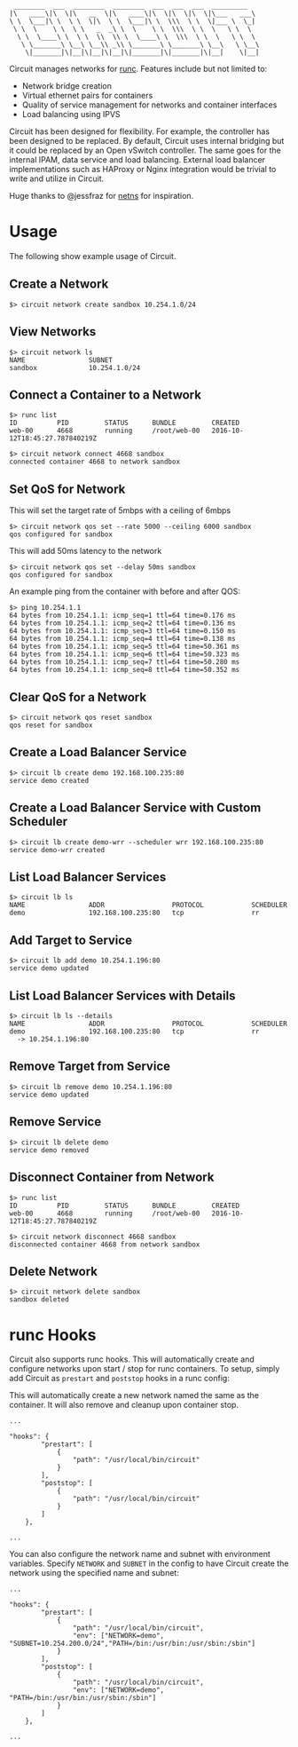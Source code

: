 ```
 ________  ___  ________  ________  ___  ___  ___  _________
|\   ____\|\  \|\   __  \|\   ____\|\  \|\  \|\  \|\___   ___\
\ \  \___|\ \  \ \  \|\  \ \  \___|\ \  \\\  \ \  \|___ \  \_|
 \ \  \    \ \  \ \   _  _\ \  \    \ \  \\\  \ \  \   \ \  \
  \ \  \____\ \  \ \  \\  \\ \  \____\ \  \\\  \ \  \   \ \  \
   \ \_______\ \__\ \__\\ _\\ \_______\ \_______\ \__\   \ \__\
    \|_______|\|__|\|__|\|__|\|_______|\|_______|\|__|    \|__|

```

Circuit manages networks for [runc](https://runc.io).  Features include
but not limited to:

- Network bridge creation
- Virtual ethernet pairs for containers
- Quality of service management for networks and container interfaces
- Load balancing using IPVS

Circuit has been designed for flexibility.  For example, the controller has
been designed to be replaced.  By default, Circuit uses internal bridging
but it could be replaced by an Open vSwitch controller.  The same goes for
the internal IPAM, data service and load balancing.  External load balancer
implementations such as HAProxy or Nginx integration  would be trivial
to write and utilize in Circuit.

Huge thanks to @jessfraz for [netns](https://github.com/jessfraz/netns) for
inspiration.

# Usage
The following show example usage of Circuit.

## Create a Network

```
$> circuit network create sandbox 10.254.1.0/24
```

## View Networks
```
$> circuit network ls
NAME                SUBNET
sandbox             10.254.1.0/24
```

## Connect a Container to a Network
```
$> runc list
ID          PID         STATUS      BUNDLE         CREATED
web-00      4668        running     /root/web-00   2016-10-12T18:45:27.787840219Z

$> circuit network connect 4668 sandbox
connected container 4668 to network sandbox
```

## Set QoS for Network
This will set the target rate of 5mbps with a ceiling of 6mbps
```
$> circuit network qos set --rate 5000 --ceiling 6000 sandbox
qos configured for sandbox
```

This will add 50ms latency to the network
```
$> circuit network qos set --delay 50ms sandbox
qos configured for sandbox
```

An example ping from the container with before and after QOS:

```
$> ping 10.254.1.1
64 bytes from 10.254.1.1: icmp_seq=1 ttl=64 time=0.176 ms
64 bytes from 10.254.1.1: icmp_seq=2 ttl=64 time=0.136 ms
64 bytes from 10.254.1.1: icmp_seq=3 ttl=64 time=0.150 ms
64 bytes from 10.254.1.1: icmp_seq=4 ttl=64 time=0.138 ms
64 bytes from 10.254.1.1: icmp_seq=5 ttl=64 time=50.361 ms
64 bytes from 10.254.1.1: icmp_seq=6 ttl=64 time=50.323 ms
64 bytes from 10.254.1.1: icmp_seq=7 ttl=64 time=50.280 ms
64 bytes from 10.254.1.1: icmp_seq=8 ttl=64 time=50.352 ms
```

## Clear QoS for a Network
```
$> circuit network qos reset sandbox
qos reset for sandbox
```

## Create a Load Balancer Service
```
$> circuit lb create demo 192.168.100.235:80
service demo created
```

## Create a Load Balancer Service with Custom Scheduler
```
$> circuit lb create demo-wrr --scheduler wrr 192.168.100.235:80
service demo-wrr created
```
## List Load Balancer Services
```
$> circuit lb ls
NAME                ADDR                 PROTOCOL            SCHEDULER
demo                192.168.100.235:80   tcp                 rr
```

## Add Target to Service
```
$> circuit lb add demo 10.254.1.196:80
service demo updated
```

## List Load Balancer Services with Details
```
$> circuit lb ls --details
NAME                ADDR                 PROTOCOL            SCHEDULER
demo                192.168.100.235:80   tcp                 rr
  -> 10.254.1.196:80
```

## Remove Target from Service
```
$> circuit lb remove demo 10.254.1.196:80
service demo updated
```

## Remove Service
```
$> circuit lb delete demo
service demo removed
```

## Disconnect Container from Network
```
$> runc list
ID          PID         STATUS      BUNDLE         CREATED
web-00      4668        running     /root/web-00   2016-10-12T18:45:27.787840219Z

$> circuit network disconnect 4668 sandbox
disconnected container 4668 from network sandbox
```

## Delete Network
```
$> circuit network delete sandbox
sandbox deleted
```

# runc Hooks
Circuit also supports runc hooks.  This will automatically create and configure
networks upon start / stop for runc containers.  To setup, simply add Circuit
as `prestart` and `poststop` hooks in a runc config:

This will automatically create a new network named the same as the container.
It will also remove and cleanup upon container stop.
```
...

"hooks": {
		"prestart": [
			{
				"path": "/usr/local/bin/circuit"
			}
		],
		"poststop": [
			{
				"path": "/usr/local/bin/circuit"
			}
		]
	},

...
```

You can also configure the network name and subnet with environment
variables.  Specify `NETWORK` and `SUBNET` in the config to have Circuit
create the network using the specified name and subnet:

```
...

"hooks": {
		"prestart": [
			{
				"path": "/usr/local/bin/circuit",
				"env": ["NETWORK=demo", "SUBNET=10.254.200.0/24","PATH=/bin:/usr/bin:/usr/sbin:/sbin"]
			}
		],
		"poststop": [
			{
				"path": "/usr/local/bin/circuit",
				"env": ["NETWORK=demo", "PATH=/bin:/usr/bin:/usr/sbin:/sbin"]
			}
		]
	},

...
```
